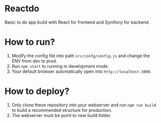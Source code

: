 # Reactdo
Basic to do app build with React for frontend and Symfony for backend.

# How to run?
1. Modify the config file into path `src/confg/config.js` and change the ENV from dev to prod.
2. Run `npm start` to running in development mode.
3. Your default browser automatically open into `http://localhost:3000`.

# How to deploy?
1. Only clone these repository into your webserver and run `npm run build` to build a recommended structure for production.
2. The webserver must be point to new build folder.